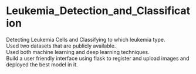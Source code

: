 # Leukemia_Detection_and_Classification
Detecting Leukemia Cells and Classifying to which leukemia type. <br>
Used two datasets that are publicly available. <br>
Used both machine learning and deep learning techniques. <br>
Build a user friendly interface using flask to register and upload images and deployed the best model in it.
